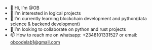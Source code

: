 - 👋 Hi, I’m @OB
- 👀 I’m interested in logical projects
- 🌱 I’m currently learning blockchain development and python(data science & backend development)
- 💞️ I’m looking to collaborate on python and rust projects
- 📫 How to reach me on whatsapp: +2348101331527 or email: obcodelab1@gmail.com

<!---
Obcodelab/Obcodelab is a ✨ special ✨ repository because its `README.md` (this file) appears on your GitHub profile.
You can click the Preview link to take a look at your changes.
--->
